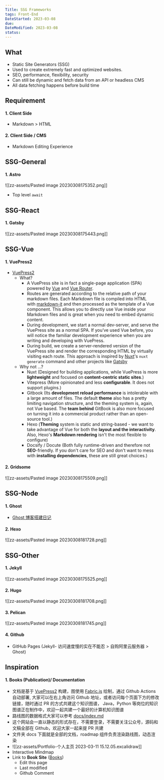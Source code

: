 ```yaml
---
Title: SSG Frameworks
tags: Front-End
DateStarted: 2023-03-08
due:
DateModified: 2023-03-08
status:
---
```


## What

- Static Site Generators (SSG)
- Used to create extremely fast and optimized websites.
- SEO, performance, flexibility, security
- Can still be dynamic and fetch data from an API or headless CMS
- All data fetching happens before build time

## Requirement

#### 1. Client Side

- Markdown > HTML

#### 2. Client Side / CMS

- Markdown Editing Experience

## SSG-General

#### 1. Astro

![[zz-assets/Pasted image 20230308175352.png]]

- Top level `await`

## SSG-React

#### 1. Gatsby

![[zz-assets/Pasted image 20230308175443.png]]

## SSG-Vue

#### 1. VuePress2

- [VuePress2](https://v2.vuepress.vuejs.org/)
  - What?
    - A VuePress site is in fact a single-page application (SPA) powered by [Vue](https://vuejs.org/) and [Vue Router](https://router.vuejs.org/).
    - Routes are generated according to the relative path of your markdown files. Each Markdown file is compiled into HTML with [markdown-it](https://github.com/markdown-it/markdown-it) and then processed as the template of a Vue component. This allows you to directly use Vue inside your Markdown files and is great when you need to embed dynamic content.
    - During development, we start a normal dev-server, and serve the VuePress site as a normal SPA. If you’ve used Vue before, you will notice the familiar development experience when you are writing and developing with VuePress.
    - During build, we create a server-rendered version of the VuePress site and render the corresponding HTML by virtually visiting each route. This approach is inspired by [Nuxt](https://nuxtjs.org/)'s `nuxt generate` command and other projects like [Gatsby](https://www.gatsbyjs.org/)
  - Why not ...?
    - Nuxt (Designed for building applications, while VuePress is more **lightweight** and focused on **content-centric static sites**.)
    - Vitepress (More opinionated and less **configurable**. It does not support plugins.)
    - Gitbook (Its **development reload performance** is intolerable with a large amount of files. The default **theme** also has a pretty limiting navigation structure, and the theming system is, again, not Vue based. The **team behind** GitBook is also more focused on turning it into a commercial product rather than an open-source tool.)
    - Hexo (**Theming** system is static and string-based - we want to take advantage of Vue for both the **layout and the interactivity**. Also, Hexo's **Markdown rendering** isn't the most flexible to configure)
    - Docsify / Docute (Both fully runtime-driven and therefore not **SEO**-friendly. If you don't care for SEO and don't want to mess with **installing dependencies**, these are still great choices.)

#### 2. Gridsome

![[zz-assets/Pasted image 20230308175509.png]]

## SSG-Node

#### 1. Ghost

- [Ghost 博客搭建日记](https://halfrost.com/ghost_build/)

#### 2. Hexo

![[zz-assets/Pasted image 20230308181728.png]]

## SSG-Other

#### 1. Jekyll

![[zz-assets/Pasted image 20230308175525.png]]

#### 2. Hugo

![[zz-assets/Pasted image 20230308181708.png]]

#### 3. Pelican

![[zz-assets/Pasted image 20230308181745.png]]

#### 4. Github

- GitHub Pages (Jekyll- 访问速度慢的实在不能忍 > 自购阿里云服务器 > Ghost)

## Inspiration

#### 1. Books (Publication)/ Documentation

- 文档是基于 [VuePress2](https://v2.vuepress.vuejs.org/) 构建，图使用 [Fabric.js](http://fabricjs.com/) 绘制，通过 Github Actions 自动部署, 大家可以在右上角访问 Github 地址，或者访问每个页面下方的修改链接，随时通过 PR 的方式共建这个知识图谱， Java，Python 等岗位的知识图谱正在制作中，欢迎一起共建一个最好的计算机知识图谱
- 路线图的数据格式大家可以参考 [docs/index.md](https://github.com/shengxinjing/it-roadmap/blob/main/docs/index.md)
- 这个网站会一直以静态的形式存在，不需要登录，不需要关注公众号，源码和文稿全部在 Github，欢迎大家一起来提 PR 共建
- 文件夹 docs 下面就是全部的文档，roadmap 组件负责渲染路线图，动态渲染
- ![[zz-assets/Portfolio-个人主页 2023-03-11 15.12.05.excalidraw]]
- Interactive Mindmap
- Link to **Book Site** ([Books](https://books.halfrost.com/))
  - Edit this page
  - Last modified
  - Github Comment
